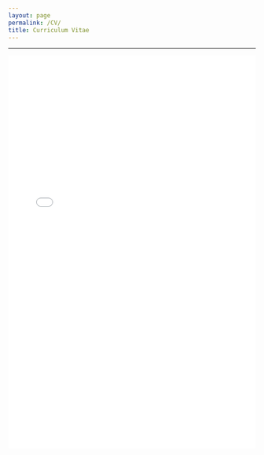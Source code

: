 ```yaml
---
layout: page
permalink: /CV/
title: Curriculum Vitae
---
```


---

<iframe src="/assets/CV.pdf" width="100%" height="800px" style="border:none;">
    This browser does not support PDFs. Please download the PDF to view it: 
    <a href="/assets/Salina_Edwards_CV.pdf">Download PDF</a>.
</iframe>
